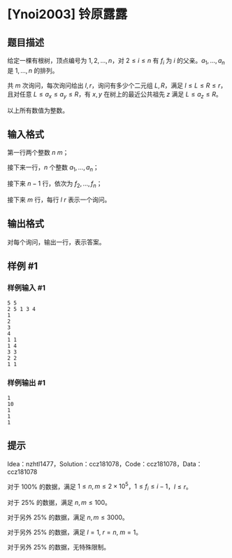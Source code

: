 # [Ynoi2003] 铃原露露

## 题目描述

给定一棵有根树，顶点编号为 $1,2,\dots,n$，对 $2\le i\le n$ 有 $f_{i}$ 为 $i$ 的父亲。$a_1,\dots,a_n$ 是 $1,\dots,n$ 的排列。

共 $m$ 次询问，每次询问给出 $l,r$，询问有多少个二元组 $L,R$，满足 $l\le L\le R\le r$，且对任意 $L\le a_x\le a_y\le R$，有 $x,y$ 在树上的最近公共祖先 $z$ 满足 $L\le a_z\le R$。

以上所有数值为整数。

## 输入格式

第一行两个整数 $n\ m$；

接下来一行，$n$ 个整数 $a_1,\dots,a_n$；

接下来 $n-1$ 行，依次为 $f_2,\dots,f_n$；

接下来 $m$ 行，每行 $l\ r$ 表示一个询问。

## 输出格式

对每个询问，输出一行，表示答案。

## 样例 #1

### 样例输入 #1
```
5 5
2 5 1 3 4
1
2
3
4
1 1
1 4
3 3
2 2
1 1
```

### 样例输出 #1

```
1
10
1
1
1
```

## 提示

Idea：nzhtl1477，Solution：ccz181078，Code：ccz181078，Data：ccz181078

对于 $100\%$ 的数据，满足 $1\le n,m\le 2\times 10^5$，$1\le f_i\le i-1$，$l\le r$。

对于 $25\%$ 的数据，满足 $n,m\le 100$。

对于另外 $25\%$ 的数据，满足 $n,m\le 3000$。

对于另外 $25\%$ 的数据，满足 $l=1,\;r=n,\;m=1$。

对于另外 $25\%$ 的数据，无特殊限制。


